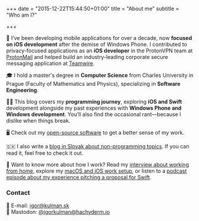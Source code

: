 +++
date = "2015-12-22T15:44:50+01:00"
title = "About me"
subtitle = "Who am I?"

+++

📱 I’ve been developing mobile applications for over a decade, now **focused on iOS development** after the demise of Windows Phone. I contributed to privacy-focused applications as an **iOS developer** in the ProtonVPN team at [ProtonMail](https://www.protonmail.com) and helped build an industry-leading corporate secure messaging application at [Teamwire](https://www.teamwire.eu).  

🎓 I hold a master's degree in **Computer Science** from Charles University in Prague (Faculty of Mathematics and Physics), specializing in **Software Engineering**.  

🧑‍💻 This blog covers my **programming journey**, exploring **iOS and Swift** development alongside my past experiences with **Windows Phone and Windows development**. You’ll also find the occasional rant—because I dislike when things break.  

🖥 Check out my [open-source software](https://github.com/igorkulman) to get a better sense of my work.  

🇸🇰 I also write a [blog in Slovak about non-programming topics](https://www.kulman.sk). If you can read it, feel free to check it out.  

🎤 Want to know more about how I work? Read my [interview about working from home](https://remotehabits.com/interview/interview-with-igor-kulman-a-software-engineer-building-ios-apps-remotely), explore my [macOS and iOS work setup](https://thesweetsetup.com/igor-kulmans-macos-iphone-and-watch-setup), or listen to a [podcast episode about my experience pitching a proposal for Swift](https://devchat.tv/iphreaks/ips-264-pitching-to-swift-with-igor-kulman/).  

### Contact  

📧 E-mail: igor@kulman.sk  
🐘 Mastodon: [@igorkulman@hachyderm.io](https://hachyderm.io/@igorkulman)  